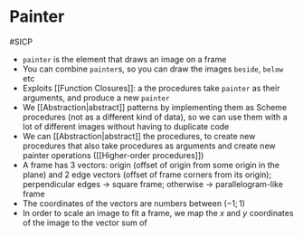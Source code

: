 # Painter
#SICP 

* `painter` is the element that draws an image on a frame
* You can combine `painter`s, so you can draw the images `beside`, `below` etc
* Exploits [[Function Closures]]: a the procedures take `painter` as their arguments, and produce a new `painter`
* We [[Abstraction|abstract]] patterns by implementing them as Scheme procedures (not as a different kind of data), so we can use them with a lot of different images without having to duplicate code
* We can [[Abstraction|abstract]] the procedures, to create new procedures that also take procedures as arguments and create new painter operations ([[Higher-order procedures]])
* A frame has 3 vectors: origin (offset of origin from some origin in the plane) and 2 edge vectors (offset of frame corners from its origin); perpendicular edges -> square frame; otherwise -> parallelogram-like frame
* The coordinates of the vectors are numbers between $(-1; 1)$
* In order to scale an image to fit a frame, we map the $x$ and $y$ coordinates of the image to the vector sum of 




